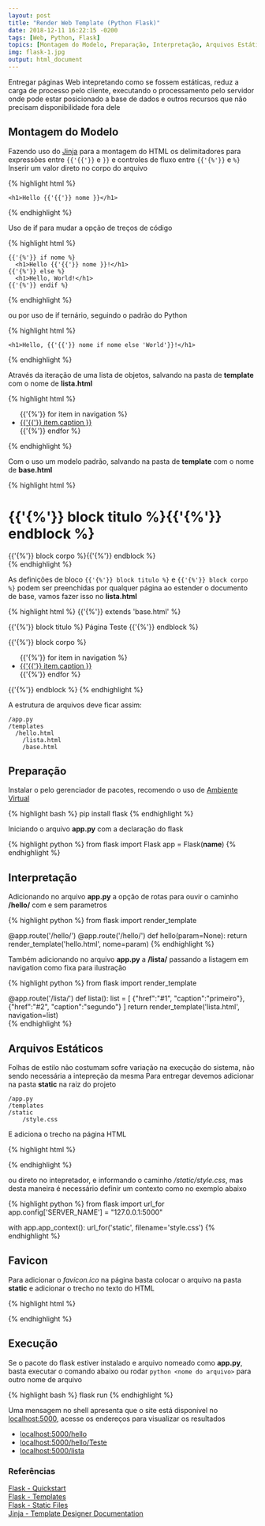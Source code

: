 ```yaml
---
layout: post
title: "Render Web Template (Python Flask)"
date: 2018-12-11 16:22:15 -0200
tags: [Web, Python, Flask]
topics: [Montagem do Modelo, Preparação, Interpretação, Arquivos Estáticos, Favicon, Execução]
img: flask-1.jpg
output: html_document
---
```




Entregar páginas Web intepretando como se fossem estáticas, reduz a carga de processo pelo cliente, executando o processamento pelo servidor onde pode estar posicionado a base de dados e outros recursos que não precisam disponibilidade fora dele

## Montagem do Modelo

Fazendo uso do [Jinja](http://jinja.pocoo.org/docs/2.10/templates/) para a montagem do HTML os delimitadores para expressões entre `{{'{{'}}` e `}}` e controles de fluxo entre `{{'{%'}}` e `%}`  
Inserir um valor direto no corpo do arquivo 


{% highlight html %}
<!doctype html>
	<h1>Hello {{'{{'}} nome }}</h1>
{% endhighlight %}

Uso de if para mudar a opção de treços de código


{% highlight html %}
<!doctype html>
	{{'{%'}} if nome %}
	  <h1>Hello {{'{{'}} nome }}!</h1>
	{{'{%'}} else %}
	  <h1>Hello, World!</h1>
	{{'{%'}} endif %}
{% endhighlight %}

ou por uso de if ternário, seguindo o padrão do Python


{% highlight html %}
<!doctype html>
	<h1>Hello, {{'{{'}} nome if nome else 'World'}}!</h1>	
{% endhighlight %}

Através da iteração de uma lista de objetos, salvando na pasta de **template** com o nome de **lista.html**


{% highlight html %}
<!doctype html>
  <ul id="navigation">
  {{'{%'}} for item in navigation %}
      <li><a href="{{'{{'}} item.href }}">{{'{{'}} item.caption }}</a></li>
  {{'{%'}} endfor %}
  </ul>	
{% endhighlight %}

Com o uso um modelo padrão, salvando na pasta de **template** com o nome de **base.html**


{% highlight html %}
<!doctype html>
  <h1>{{'{%'}} block titulo %}{{'{%'}} endblock %}</h1>

  <div class="wrapper">
    {{'{%'}} block corpo %}{{'{%'}} endblock %}
  </div>	
{% endhighlight %}

As definições de bloco `{{'{%'}} block titulo %}` e  `{{'{%'}} block corpo %}` podem ser preenchidas por qualquer página ao estender o documento de base, vamos fazer isso no **lista.html**


{% highlight html %}
{{'{%'}} extends 'base.html' %}

{{'{%'}} block titulo %}
Página Teste 
{{'{%'}} endblock %}

{{'{%'}} block corpo %}
  <ul id="navigation">
  {{'{%'}} for item in navigation %}
      <li><a href="{{'{{'}} item.href }}">{{'{{'}} item.caption }}</a></li>
  {{'{%'}} endfor %}
  </ul>	
{{'{%'}} endblock %}
{% endhighlight %}

A estrutura de arquivos deve ficar assim: 

```
/app.py
/templates
  /hello.html
	/lista.html
	/base.html
```

## Preparação 

Instalar o pelo gerenciador de pacotes, recomendo o uso de [Ambiente Virtual](/Virtual_Environment)


{% highlight bash %}
pip install flask
{% endhighlight %}

Iniciando o arquivo **app.py** com a declaração do flask


{% highlight python %}
from flask import Flask
app = Flask(__name__)
{% endhighlight %}

## Interpretação 

Adicionando no arquivo **app.py** a opção de rotas para ouvir o caminho **/hello/** com e sem parametros


{% highlight python %}
from flask import render_template

@app.route('/hello/')
@app.route('/hello/<param>')
def hello(param=None):
    return render_template('hello.html', nome=param)
{% endhighlight %}

Também adicionando no arquivo **app.py** a **/lista/** passando a listagem em navigation como fixa para ilustração


{% highlight python %}
from flask import render_template

@app.route('/lista/')
def lista():
    list = [
        {"href":"#1", "caption":"primeiro"},
        {"href":"#2", "caption":"segundo"}
    ]
    return render_template('lista.html', navigation=list)    
{% endhighlight %}

## Arquivos Estáticos

Folhas de estilo não costumam sofre variação na execução do sistema, não sendo necessária a intepreção da mesma
Para entregar devemos adicionar na pasta **static** na raiz do projeto

```
/app.py
/templates
/static
    /style.css
```

E adiciona o trecho na página HTML


{% highlight html %}
<link rel="stylesheet" href="{{'{{'}} url_for('static', filename='style.css') }}">
{% endhighlight %}

ou direto no intepretador, e informando o caminho */static/style.css*, mas desta maneira é necessário definir um contexto como no exemplo abaixo


{% highlight python %}
from flask import url_for
app.config['SERVER_NAME'] = "127.0.0.1:5000"

with app.app_context():
	url_for('static', filename='style.css')
{% endhighlight %}

## Favicon

Para adicionar o *favicon.ico* na página basta colocar o arquivo na pasta **static** e adicionar o trecho no texto do HTML


{% highlight html %}
<link rel="shortcut icon" href="{{'{{'}} url_for('static', filename='favicon.ico') }}">
{% endhighlight %}

## Execução

Se o pacote do flask estiver instalado e arquivo nomeado como **app.py**, basta executar o comando abaixo ou rodar `python <nome do arquivo>` para outro nome de arquivo


{% highlight bash %}
flask run
{% endhighlight %}

Uma mensagem no shell apresenta que o site está disponível no [localhost:5000](localhost:5000), acesse os endereços para visualizar os resultados
* [localhost:5000/hello](localhost:5000/hello)
* [localhost:5000/hello/Teste](localhost:5000/hello/Teste)
* [localhost:5000/lista](localhost:5000/lista)

### Referências

[Flask - Quickstart](http://flask.pocoo.org/docs/1.0/quickstart/)  
[Flask - Templates](http://flask.pocoo.org/docs/1.0/tutorial/templates/)  
[Flask - Static Files](http://flask.pocoo.org/docs/1.0/tutorial/static/)  
[Jinja - Template Designer Documentation](http://jinja.pocoo.org/docs/2.10/templates/)  

